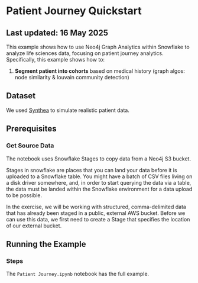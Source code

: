 # Patient Journey Quickstart
## Last updated: 16 May 2025

This example shows how to use Neo4j Graph Analytics within Snowflake to analyze life sciences data, focusing on patient journey analytics. Specifically, this example shows how to:

1. __Segment patient into cohorts__ based on medical history (graph algos: node similarity & louvain community detection)

## Dataset
We used [Synthea](https://github.com/synthetichealth/synthea) to simulate realistic patient data. 


## Prerequisites

### Get Source Data

The notebook uses Snowflake Stages to copy data from a Neo4j S3 bucket.

Stages in snowflake are places that you can land your data before it is uploaded to a Snowflake table. You might have a batch of CSV files living on a disk driver somewhere, and, in order to start querying the data via a table, the data must be landed within the Snowflake environment for a data upload to be possible.

In the exercise, we will be working with structured, comma-delimited data that has already been staged in a public, external AWS bucket. Before we can use this data, we first need to create a Stage that specifies the location of our external bucket.

## Running the Example

### Steps
The `Patient Journey.ipynb` notebook has the full example.